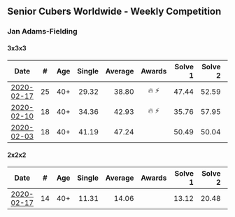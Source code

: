 ## Senior Cubers Worldwide - Weekly Competition
### Jan Adams-Fielding

#### 3x3x3

| Date | # | Age | Single | Average | Awards | Solve 1 | Solve 2 | Solve 3 | Solve 4 | Solve 5 | Video |
| :--: | :--: | :--: | --: | --: | :--: | --: | --: | --: | --: | --: | :-- |
| [2020-02-17](../3x3x3/2020-02-17.md) | 25 | 40+ | 29.32 | 38.80 | 🔥 ⚡ | 47.44 | 52.59 | 29.32 | 33.36 | 35.60 | [Link](https://www.facebook.com/events/616423959107229/permalink/620581805358111/) |
| [2020-02-10](../3x3x3/2020-02-10.md) | 18 | 40+ | 34.36 | 42.93 | 🔥 ⚡ | 35.76 | 57.95 | 50.57 | 34.36 | 42.46 | [Link](https://www.facebook.com/jan.adamsfielding/videos/10156747496331889/) |
| [2020-02-03](../3x3x3/2020-02-03.md) | 18 | 40+ | 41.19 | 47.24 |  | 50.49 | 50.04 | 41.19 | - | - | [Link](https://www.facebook.com/jan.adamsfielding/videos/10156726807016889/) |

#### 2x2x2

| Date | # | Age | Single | Average | Awards | Solve 1 | Solve 2 | Solve 3 | Solve 4 | Solve 5 | Video |
| :--: | :--: | :--: | --: | --: | :--: | --: | --: | --: | --: | --: | :-- |
| [2020-02-17](../2x2x2/2020-02-17.md) | 14 | 40+ | 11.31 | 14.06 |  | 13.12 | 20.48 | 16.65 | 11.39 | 11.31 | [Link](https://www.facebook.com/events/176704156956327/permalink/180508603242549/) |

